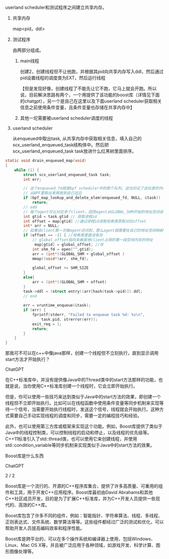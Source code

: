 userland scheduler和测试程序之间建立共享内存。

1. 共享内存

   map\<pid，ddl\>

2. 测试程序

   由两部分组成。

   1. main线程

      创建2，创建线程但不让他跑，并根据其pid向共享内存写入ddl，然后通过pid设置线程的调度类为EXT，然后运行线程

      【但是发现好像，创建线程了不能先让它不跑，它马上就会开跑。所以说，目前解决思路有两个，一个用提供了该功能的boost库（详情见下面的chatgpt），另一个是自己在这里以及下面userland scheduler获取相关信息之前使用条件变量，且条件变量也存储在共享内存中】

   2. 其他一坨需要被userland scheduler调度的线程

3. userland scheduler

   从enqueued中取出task, 从共享内存中获取相关信息，填入自己的scx_userland_enqueued_task结构体中。然后把scx_userland_enqueued_task task放进什么红黑树里面排序。



```c
static void drain_enqueued_map(void)
{
	while (1) {
		struct scx_userland_enqueued_task task;
		int err;

		// 这个enqueued_fd就是bpf scheduler中的那个队列。这也印证了这玩意的作用：
		// 从BPF里取出来再放到自己这边
		if (bpf_map_lookup_and_delete_elem(enqueued_fd, NULL, &task))
			return;
		// add
        // 每个agent可以对应多个client，因而agent从GLOBAL_SHM开始的地址空间会被划分给多个client，每个client都对应一片SHM_SIZE的空间。每个client对应共享内存的offset被存在map<client的pid,offset>中
        int gtid = task.gtid // 获取进程id
        int offset = map[gtid] //通过进程id读取哈希表获取对应offset
        int* arr = NULL;
        // 如果该client第一次被agent访问到，那么agent就需要在自己的地址空间映射该agent对应的共享内存区域
        if (offset == -1) { //哈希表里面没有存
            // global_offset指向未被其他client占用的第一段空闲内存的地址
             map[gtid] = global_offset; //存
            int shm_fd = open("",gtid);
            arr = (int*)(GLOBAL_SHM + global_offset )
            mmap((void*)arr, shm_fd);
            
            global_offset += SHM_SIZE
        }
        else{
            arr = (int*)(GLOBAL_SHM + offset)
        }
        task->ddl = (struct entry)(arr[hash(task->pid)]).ddl;
        // end
        
		err = vruntime_enqueue(&task);
		if (err) {
			fprintf(stderr, "Failed to enqueue task %d: %s\n",
				task.pid, strerror(err));
			exit_req = 1;
			return;
		}
	}
}
```











那我可不可以在c++中像java那样，创建一个线程但不立刻执行，直到显示调用start方法才开始执行？

ChatGPT



在C++标准库中，并没有提供像Java中的Thread类中的start方法那样的功能，也就是说，当你使用C++标准库创建一个线程时，它会立即开始执行。

但是，你可以使用一些技巧来达到类似于Java中的start方法的效果，即创建一个线程但不立即开始执行。比如可以在线程函数中使用条件变量等同步机制来实现等待一个信号，当需要开始执行线程时，发送这个信号，线程就会开始执行。这种方式需要自己手动实现线程的调度和同步，需要一定的编程技巧和经验。

此外，也可以使用第三方库或框架来实现这个功能。例如，Boost库提供了类似于Java中的线程控制类，可以控制线程的启动和停止，以及线程的优先级等。C++11标准引入了std::thread类，也可以使用它来创建线程，并使用std::condition_variable等同步机制来实现类似于Java中的start方法的效果。



Boost库是什么东西



ChatGPT

2 / 2

Boost库是一个流行的、开源的C++程序库集合，提供了许多高质量、可重用的组件和工具，用于开发C++应用程序。Boost库最初由David Abrahams和其他C++社区成员开发，目的是为了扩展C++标准库，并为C++开发人员提供一些现代的、高效的C++库。

Boost库包含了许多不同的组件，例如：智能指针、字符串算法、线程、多线程、正则表达式、文件系统、数学算法等等。这些组件都经过广泛的测试和优化，可以帮助开发人员提高编码效率和程序性能。

Boost库是跨平台的，可以在多个操作系统和编译器上使用，包括Windows、Linux、Mac OS X等，并且被广泛应用于各种领域，如游戏开发、科学计算、图形图像处理等。

